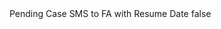 <?xml version="1.0" encoding="UTF-8"?>
<CustomMetadata xmlns="http://soap.sforce.com/2006/04/metadata">
    <label>Pending Case SMS to FA with Resume Date</label>
    <protected>false</protected>
</CustomMetadata>
